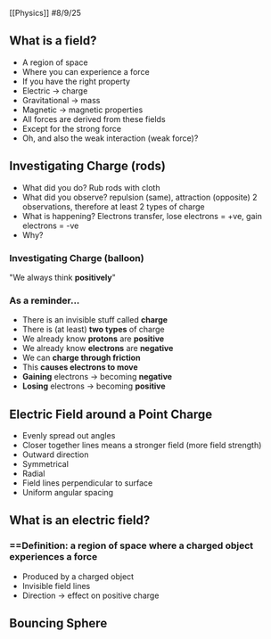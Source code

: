 [[Physics]]
#8/9/25 
## What is a field?
- A region of space
- Where you can experience a force
- If you have the right property
- Electric -> charge
- Gravitational -> mass
- Magnetic -> magnetic properties
- All forces are derived from these fields
- Except for the strong force
- Oh, and also the weak interaction (weak force)?
## Investigating Charge (rods)
- What did you do?
	Rub rods with cloth
- What did you observe?
	repulsion (same), attraction (opposite)
	2 observations, therefore at least 2 types of charge
 - What is happening?
	Electrons transfer, lose electrons = +ve, gain electrons = -ve
- Why?
	
### Investigating Charge (balloon)
"We always think **positively**"
### As a reminder...
- There is an invisible stuff called **charge**
- There is (at least) **two types** of charge
- We already know **protons** are **positive**
- We already know **electrons** are **negative**
- We can **charge through friction**
- This **causes electrons to move**
- **Gaining** electrons -> becoming **negative**
- **Losing** electrons -> becoming **positive**
## Electric Field around a Point Charge
- Evenly spread out angles
- Closer together lines means a stronger field (more field strength)
- Outward direction
- Symmetrical
- Radial
- Field lines perpendicular to surface
- Uniform angular spacing
## What is an electric field?
### ==Definition: a region of space where a charged object experiences a force
- Produced by a charged object
- Invisible field lines
- Direction -> effect on positive charge

## Bouncing Sphere
